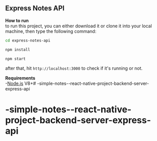 ## Express Notes API
  
**How to run**  
to run this project, you can either download it or clone it into your local machine, then type the following command:  
```sh
cd express-notes-api

npm install

npm start
```  
after that, hit ```http://localhost:3000``` to check if it's running or not.  

**Requirements**  
-[Node.js](https://nodejs.org/en/) V8+# -simple-notes--react-native-project-backend-server-express-api
# -simple-notes--react-native-project-backend-server-express-api
